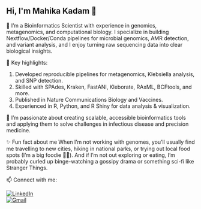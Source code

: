 ## Hi, I'm Mahika Kadam 👋

🔬  I’m a Bioinformatics Scientist with experience in genomics, metagenomics, and computational biology. I specialize in building Nextflow/Docker/Conda pipelines for microbial genomics, AMR detection, and variant analysis, and I enjoy turning raw sequencing data into clear biological insights.

💬  Key highlights:

1. Developed reproducible pipelines for metagenomics, Klebsiella analysis, and SNP detection.
2. Skilled with SPAdes, Kraken, FastANI, Kleborate, RAxML, BCFtools, and more.
3. Published in Nature Communications Biology and Vaccines.
4. Experienced in R, Python, and R Shiny for data analysis & visualization.

🌱 I’m passionate about creating scalable, accessible bioinformatics tools and applying them to solve challenges in infectious disease and precision medicine.

✨ Fun fact about me
When I’m not working with genomes, you’ll usually find me travelling to new cities, hiking in national parks, or trying out local food spots (I’m a big foodie 🍜🍕). And if I’m not out exploring or eating, I’m probably curled up binge-watching a gossipy drama or something sci-fi like Stranger Things.

📫 Connect with me:  

[![LinkedIn](https://img.shields.io/badge/LinkedIn-blue?style=for-the-badge&logo=linkedin)](https://www.linkedin.com/in/mahikakadam)  
[![Gmail](https://img.shields.io/badge/Email-D14836?style=for-the-badge&logo=gmail&logoColor=white)](mailto:mahika.kadam27@gmail.com)  
